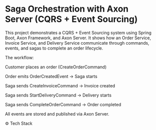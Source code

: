 # Saga Orchestration with Axon Server (CQRS + Event Sourcing)

This project demonstrates a CQRS + Event Sourcing system using Spring Boot, Axon Framework, and Axon Server.
It shows how an Order Service, Invoice Service, and Delivery Service communicate through commands, events, and sagas to complete an order lifecycle.

The workflow:

Customer places an order (CreateOrderCommand)

Order emits OrderCreatedEvent → Saga starts

Saga sends CreateInvoiceCommand → Invoice created

Saga sends StartDeliveryCommand → Delivery starts

Saga sends CompleteOrderCommand → Order completed

All events are stored and published via Axon Server.

⚙️ Tech Stack
